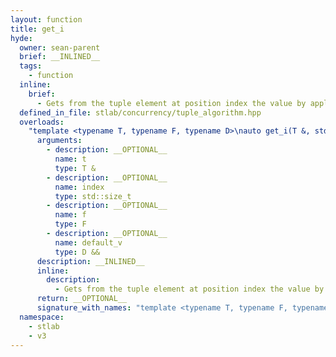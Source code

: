 ```yaml
---
layout: function
title: get_i
hyde:
  owner: sean-parent
  brief: __INLINED__
  tags:
    - function
  inline:
    brief:
      - Gets from the tuple element at position index the value by applying the given predicate The default value is returned, if the index is equal or greater to tuple_size
  defined_in_file: stlab/concurrency/tuple_algorithm.hpp
  overloads:
    "template <typename T, typename F, typename D>\nauto get_i(T &, std::size_t, F, D &&)":
      arguments:
        - description: __OPTIONAL__
          name: t
          type: T &
        - description: __OPTIONAL__
          name: index
          type: std::size_t
        - description: __OPTIONAL__
          name: f
          type: F
        - description: __OPTIONAL__
          name: default_v
          type: D &&
      description: __INLINED__
      inline:
        description:
          - Gets from the tuple element at position index the value by applying the given predicate The default value is returned, if the index is equal or greater to tuple_size
      return: __OPTIONAL__
      signature_with_names: "template <typename T, typename F, typename D>\nauto get_i(T & t, std::size_t index, F f, D && default_v)"
  namespace:
    - stlab
    - v3
---
```

